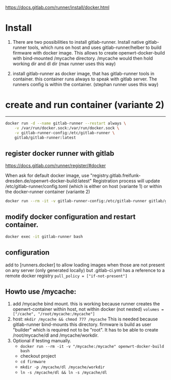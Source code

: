 https://docs.gitlab.com/runner/install/docker.html

# Install
1. There are two possibilities to install gitlab-runner.
Install native gitlab-runner tools, which runs on host and
      uses gitlab-runner/helber to build firmware with docker image.
      This allows to create openwrt-docker-build with bind-mounted
      /mycache directory. /mycache would then hold working dir and dl dir
(max runner uses this way)

  2. install gitlab-runner as docker image, that has gitlab-runner tools
      in container. this container runs always to speak with gitlab server.
      The runners config is within the container.
 (stephan runner uses this way)

# create and run container (variante 2)
----------------------------------------------
~~~sh
docker run -d --name gitlab-runner --restart always \
    -v /var/run/docker.sock:/var/run/docker.sock \
    -v gitlab-runner-config:/etc/gitlab-runner \
    gitlab/gitlab-runner:latest
~~~    
    
## register docker runner with gitlab
 https://docs.gitlab.com/runner/register/#docker

 When ask for default docker image, use "registry.gitlab.freifunk-dresden.de/openwrt-docker-build:latest"
 Registration process will update /etc/gitlab-runner/config.toml (which is either
 on host (variante 1) or within the docker-runner container (variante 2)

~~~sh
docker run --rm -it -v gitlab-runner-config:/etc/gitlab-runner gitlab/gitlab-runner:latest register
~~~

## modify docker configuration and restart container.

~~~sh
docker exec -it gitlab-runner bash
~~~

## configuration
add to [runners.docker] to allow loading images when those are not present on any server 
(only generated locally) but .gitlab-ci.yml has a reference to a remote docker registry
`pull_policy = ["if-not-present"]`


## Howto use /mycache:

1. add /mycache bind mount. this is working because runner creates the openwrt-container within
   host, not within docker (not nested)
   `volumes = ["/cache", "/root/mycache:/mycache"]`
2. host: `mkdir /mycache && chmod 777 /mycache`
    This is needed because gitlab-runner bind-mounts this directory. firmware is build as user "builder"
    which is required not to be "root". It has to be able to create /root/mycache/dl and /mycache/workdir.
3. Optional if testing manually.
    - `docker run --rm -it -v "/mycache:/mycache" openwrt-docker-build bash`
    - checkout project
    - `cd firmware`
    - `mkdir -p /mycache/dl /mycache/workdir`
    - `ln -s /mycache/dl && ln -s /mycache/dl`

 



